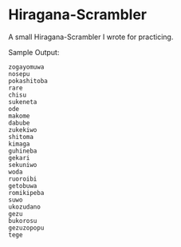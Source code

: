 # Hiragana-Scrambler

A small Hiragana-Scrambler I wrote for practicing.

Sample Output:

    zogayomuwa
    nosepu
    pokashitoba
    rare
    chisu
    sukeneta
    ode
    makome
    dabube
    zukekiwo
    shitoma
    kimaga
    guhineba
    gekari
    sekuniwo
    woda
    ruoroibi
    getobuwa
    romikipeba
    suwo
    ukozudano
    gezu
    bukorosu
    gezuzopopu
    tege